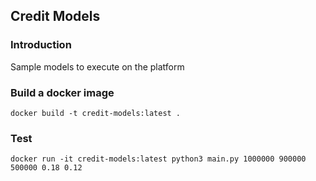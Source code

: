 ## Credit Models

### Introduction
Sample models to execute on the platform


### Build a docker image

```
docker build -t credit-models:latest .
```

### Test
```
docker run -it credit-models:latest python3 main.py 1000000 900000 500000 0.18 0.12
```
